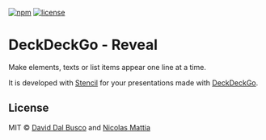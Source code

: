 [![npm][npm-badge]][npm-badge-url]
[![license][npm-license]][npm-license-url]

[npm-badge]: https://img.shields.io/npm/v/@deckdeckgo/core
[npm-badge-url]: https://www.npmjs.com/package/@deckdeckgo/core
[npm-license]: https://img.shields.io/npm/l/@deckdeckgo/core
[npm-license-url]: https://github.com/deckgo/deckdeckgo/blob/main/webcomponents/core/LICENSE

# DeckDeckGo - Reveal

Make elements, texts or list items appear one line at a time.

It is developed with [Stencil](https://stenciljs.com) for your presentations made with [DeckDeckGo].

## License

MIT © [David Dal Busco](mailto:david.dalbusco@outlook.com) and [Nicolas Mattia](mailto:nicolas@nmattia.com)

[deckdeckgo]: https://deckdeckgo.com
